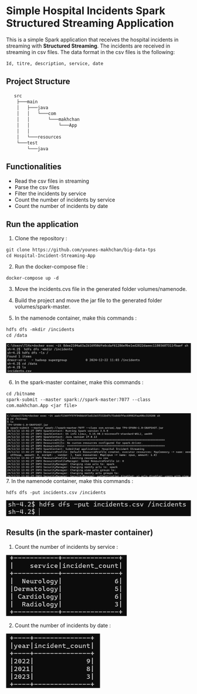 # Simple Hospital Incidents Spark Structured Streaming Application

This is a simple Spark application that receives the hospital incidents in streaming with **Structured Streaming**. The incidents are received in streaming in csv files. The data format in the csv files is the following:
```
Id, titre, description, service, date
```

## Project Structure
```
   src
    ├───main
    │   ├───java
    │   │   └───com
    │   │       └───makhchan
    │   │           └───App
    │   │
    │   └───resources
    └───test
        └───java
```

## Functionalities
- Read the csv files in streaming
- Parse the csv files
- Filter the incidents by service
- Count the number of incidents by service
- Count the number of incidents by date

## Run the application
1. Clone the repository :
```
git clone https://github.com/younes-makhchan/big-data-tps
cd Hospital-Incident-Streaming-App
```
2. Run the docker-compose file :
```
docker-compose up -d
```
3. Move the incidents.cvs file in the generated folder volumes/namenode.
4. Build the project and move the jar file to the generated folder volumes/spark-master.

5. In the namenode container, make this commands :
```
hdfs dfs -mkdir /incidents
cd /data
```
![img.png](assets/img.png)

6. In the spark-master container, make this commands :
```
cd /bitname
spark-submit --master spark://spark-master:7077 --class com.makhchan.App <jar file>
```
![img_4.png](assets/img_4.png)
7. In the namenode container, make this commands :
```
hdfs dfs -put incidents.csv /incidents
```
![img_1.png](assets/img_1.png)

## Results (in the spark-master container)
1. Count the number of incidents by service :

![img_2.png](assets/img_2.png)

2. Count the number of incidents by date :

![img_3.png](assets/img_3.png)